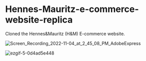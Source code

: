 # Hennes-Mauritz-e-commerce-website-replica
Cloned the Hennes&amp;Mauritz (H&amp;M) E-commerce website.



![Screen_Recording_2022-11-04_at_2_45_08_PM_AdobeExpress](https://user-images.githubusercontent.com/116561688/199944081-99c4bf3e-4aa5-4cd5-8d8f-746c8178956b.gif)



![ezgif-5-0d4ad5e448](https://user-images.githubusercontent.com/116561688/199942124-90278328-83d9-402e-947b-8ff14e6aef88.gif)
